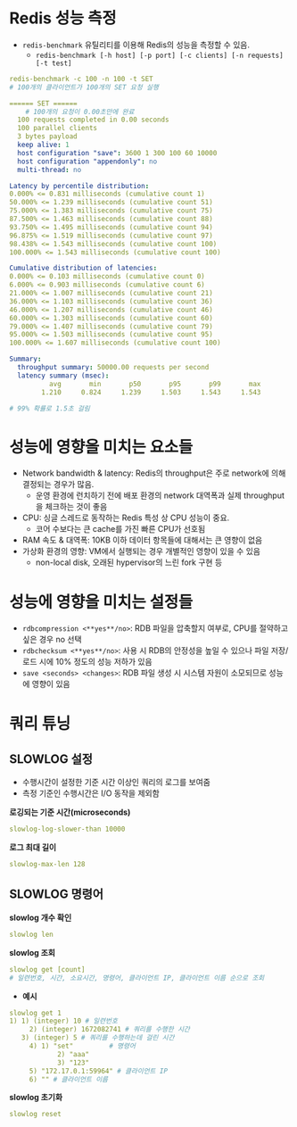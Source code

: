 # Redis 성능 측정

- `redis-benchmark` 유틸리티를 이용해 Redis의 성능을 측정할 수 있음.
    - `redis-benchmark [-h host] [-p port] [-c clients] [-n requests] [-t test]`

```yaml
redis-benchmark -c 100 -n 100 -t SET
# 100개의 클라이언트가 100개의 SET 요청 실행 
```

```yaml
====== SET ======
	# 100개의 요청이 0.00초만에 완료
  100 requests completed in 0.00 seconds
  100 parallel clients
  3 bytes payload
  keep alive: 1
  host configuration "save": 3600 1 300 100 60 10000
  host configuration "appendonly": no
  multi-thread: no

Latency by percentile distribution:
0.000% <= 0.831 milliseconds (cumulative count 1)
50.000% <= 1.239 milliseconds (cumulative count 51)
75.000% <= 1.383 milliseconds (cumulative count 75)
87.500% <= 1.463 milliseconds (cumulative count 88)
93.750% <= 1.495 milliseconds (cumulative count 94)
96.875% <= 1.519 milliseconds (cumulative count 97)
98.438% <= 1.543 milliseconds (cumulative count 100)
100.000% <= 1.543 milliseconds (cumulative count 100)

Cumulative distribution of latencies:
0.000% <= 0.103 milliseconds (cumulative count 0)
6.000% <= 0.903 milliseconds (cumulative count 6)
21.000% <= 1.007 milliseconds (cumulative count 21)
36.000% <= 1.103 milliseconds (cumulative count 36)
46.000% <= 1.207 milliseconds (cumulative count 46)
60.000% <= 1.303 milliseconds (cumulative count 60)
79.000% <= 1.407 milliseconds (cumulative count 79)
95.000% <= 1.503 milliseconds (cumulative count 95)
100.000% <= 1.607 milliseconds (cumulative count 100)

Summary:
  throughput summary: 50000.00 requests per second
  latency summary (msec):
          avg       min       p50       p95       p99       max
        1.210     0.824     1.239     1.503     1.543     1.543

# 99% 확률로 1.5초 걸림
```

# 성능에 영향을 미치는 요소들

- Network bandwidth & latency: Redis의 throughput은 주로 network에 의해 결정되는 경우가 많음.
    - 운영 환경에 런치하기 전에 배포 환경의 network 대역폭과 실제 throughput을 체크하는 것이 좋음
- CPU: 싱글 스레드로 동작하는 Redis 특성 상 CPU 성능이 중요.
    - 코어 수보다는 큰 cache를 가진 빠른 CPU가 선호됨
- RAM 속도 & 대역폭: 10KB 이하 데이터 항목들에 대해서는 큰 영향이 없음
- 가상화 환경의 영향: VM에서 실행되는 경우 개별적인 영향이 있을 수 있음
    - non-local disk, 오래된 hypervisor의 느린 fork 구현 등

# 성능에 영향을 미치는 설정들

- `rdbcompression <**yes**/no>`: RDB 파일을 압축할지 여부로, CPU를 절약하고 싶은 경우 no 선택
- `rdbchecksum <**yes**/no>`: 사용 시 RDB의 안정성을 높일 수 있으나 파일 저장/로드 시에 10% 정도의 성능 저하가 있음
- `save <seconds> <changes>`: RDB 파일 생성 시 시스템 자원이 소모되므로 성능에 영향이 있음

# 쿼리 튜닝

## SLOWLOG 설정

- 수행시간이 설정한 기준 시간 이상인 쿼리의 로그를 보여줌
- 측정 기준인 수행시간은 I/O 동작을 제외함

**로깅되는 기준 시간(microseconds)**

```yaml
slowlog-log-slower-than 10000
```

**로그 최대 길이**

```yaml
slowlog-max-len 128
```

## SLOWLOG 명령어

**slowlog 개수 확인**

```yaml
slowlog len
```

**slowlog 조회**

```yaml
slowlog get [count]
# 일련번호, 시간, 소요시간, 명령어, 클라이언트 IP, 클라이언트 이름 순으로 조회
```

- **예시**

```yaml
slowlog get 1
1) 1) (integer) 10 # 일련번호
	 2) (integer) 1672082741 # 쿼리를 수행한 시간
   3) (integer) 5 # 쿼리를 수행하는데 걸린 시간
	 4) 1) "set"         # 명령어
			2) "aaa"
			3) "123"
	 5) "172.17.0.1:59964" # 클라이언트 IP
	 6) "" # 클라이언트 이름
```

**slowlog 초기화**

```yaml
slowlog reset
```